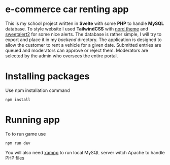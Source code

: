 # e-commerce car renting app
This is my school project written in **Svelte** with some **PHP** to handle **MySQL** database. To style website I used **TailwindCSS** with [nord theme](https://www.nordtheme.com/) and [sweetalert2](https://sweetalert2.github.io/) for some nice alerts. The database is rather simple, I will try to export and place it in my *backend* directory. The application is designed to allow the customer to rent a vehicle for a given date. Submitted entries are queued and moderators can approve or reject them. Moderators are selected by the admin who oversees the entire portal.

# Installing packages
Use npm installation command
```
npm install
```

# Running app
To to run game use
```
npm run dev
```
You will also need [xampp](https://www.apachefriends.org/pl/index.html) to run local MySQL server witch Apache to handle PHP files
